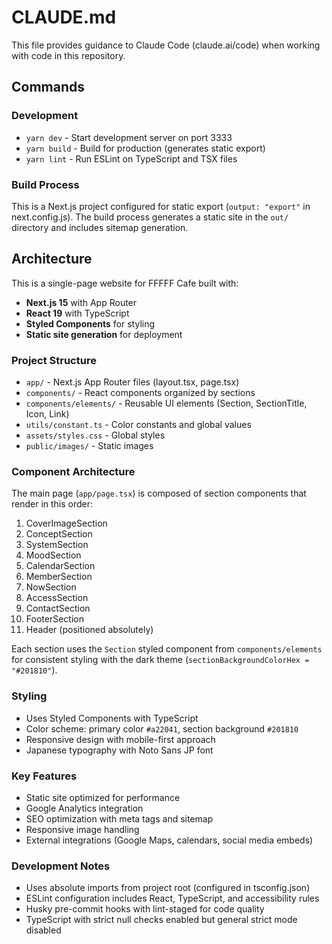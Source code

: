# CLAUDE.md

This file provides guidance to Claude Code (claude.ai/code) when working with code in this repository.

## Commands

### Development
- `yarn dev` - Start development server on port 3333
- `yarn build` - Build for production (generates static export)
- `yarn lint` - Run ESLint on TypeScript and TSX files

### Build Process
This is a Next.js project configured for static export (`output: "export"` in next.config.js). The build process generates a static site in the `out/` directory and includes sitemap generation.

## Architecture

This is a single-page website for FFFFF Cafe built with:
- **Next.js 15** with App Router
- **React 19** with TypeScript
- **Styled Components** for styling
- **Static site generation** for deployment

### Project Structure
- `app/` - Next.js App Router files (layout.tsx, page.tsx)
- `components/` - React components organized by sections
- `components/elements/` - Reusable UI elements (Section, SectionTitle, Icon, Link)
- `utils/constant.ts` - Color constants and global values
- `assets/styles.css` - Global styles
- `public/images/` - Static images

### Component Architecture
The main page (`app/page.tsx`) is composed of section components that render in this order:
1. CoverImageSection
2. ConceptSection
3. SystemSection
4. MoodSection
5. CalendarSection
6. MemberSection
7. NowSection
8. AccessSection
9. ContactSection
10. FooterSection
11. Header (positioned absolutely)

Each section uses the `Section` styled component from `components/elements` for consistent styling with the dark theme (`sectionBackgroundColorHex = "#201810"`).

### Styling
- Uses Styled Components with TypeScript
- Color scheme: primary color `#a22041`, section background `#201810`
- Responsive design with mobile-first approach
- Japanese typography with Noto Sans JP font

### Key Features
- Static site optimized for performance
- Google Analytics integration
- SEO optimization with meta tags and sitemap
- Responsive image handling
- External integrations (Google Maps, calendars, social media embeds)

### Development Notes
- Uses absolute imports from project root (configured in tsconfig.json)
- ESLint configuration includes React, TypeScript, and accessibility rules
- Husky pre-commit hooks with lint-staged for code quality
- TypeScript with strict null checks enabled but general strict mode disabled